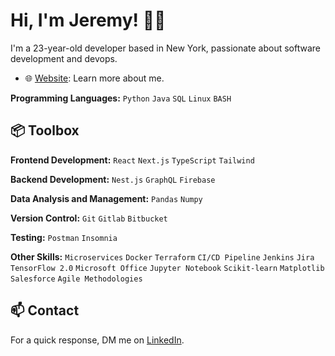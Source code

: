 # Hi, I'm Jeremy! 👋🏽

I'm a 23-year-old developer based in New York, passionate about software development and devops.

- 🌐 [Website](https://xjhcodex.github.io): Learn more about me.

**Programming Languages:** `Python` `Java` `SQL` `Linux` `BASH`

## 📦 Toolbox
**Frontend Development:** `React` `Next.js` `TypeScript` `Tailwind`

**Backend Development:** `Nest.js` `GraphQL` `Firebase`

**Data Analysis and Management:** `Pandas` `Numpy`

**Version Control:** `Git` `Gitlab` `Bitbucket`

**Testing:** `Postman` `Insomnia`

**Other Skills:** `Microservices` `Docker` `Terraform` `CI/CD Pipeline` `Jenkins` `Jira` `TensorFlow 2.0` `Microsoft Office` `Jupyter Notebook` `Scikit-learn`
`Matplotlib` `Salesforce` `Agile Methodologies`

## 📫 Contact
For a quick response, DM me on [LinkedIn](https://www.linkedin.com/in/jeremy-hernandez-1637ab229/).
